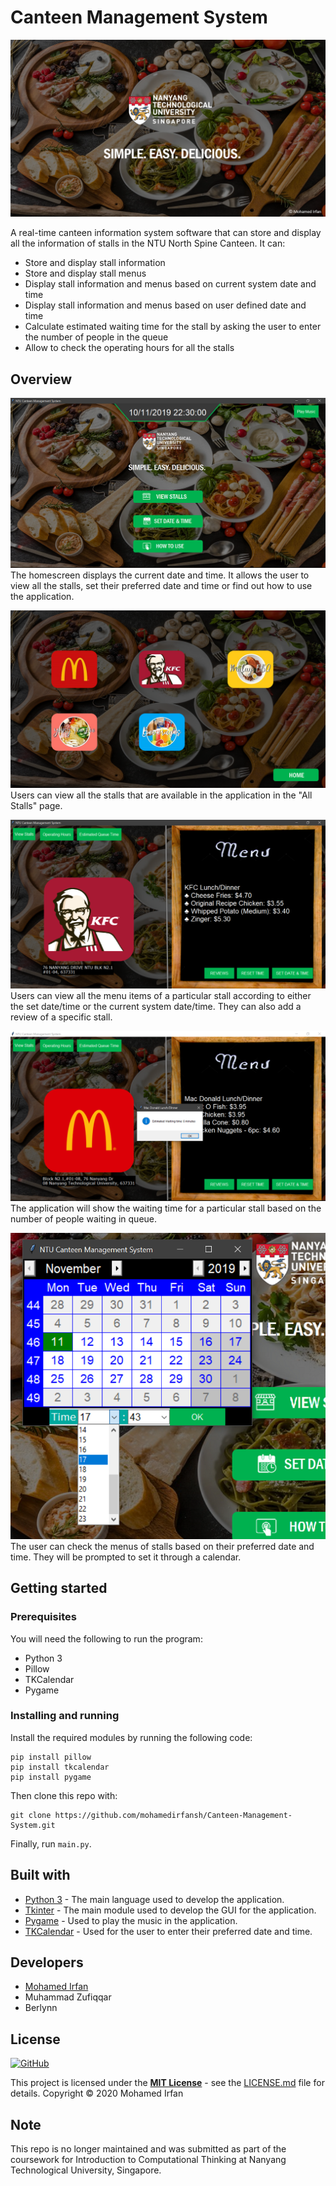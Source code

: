 # Canteen Management System

![Cover](images/cover.png)

A real-time canteen information system software that can store and display all the information of stalls in the NTU North Spine Canteen. It can:  
+ Store and display stall information
+ Store and display stall menus
+ Display stall information and menus based on current system date and time
+ Display stall information and menus based on user defined date and time
+ Calculate estimated waiting time for the stall by asking the user to enter the number of people in the queue
+ Allow to check the operating hours for all the stalls

## Overview

![Homescreen](images/home.png)
The homescreen displays the current date and time. It allows the user to view all the stalls, set their preferred date and time or find out how to use the application. 

![All stalls page](images/all_stalls.png)
Users can view all the stalls that are available in the application in the "All Stalls" page.

![KFC page](images/kfc_page.png)
Users can view all the menu items of a particular stall according to either the set date/time or the current system date/time. They can also add a review of a specific stall.

![Waiting Time](images/waiting_time.png)
The application will show the waiting time for a particular stall based on the number of people waiting in queue.

![Set date & time](images/set_datetime.png)
The user can check the menus of stalls based on their preferred date and time. They will be prompted to set it through a calendar.

## Getting started
### Prerequisites

You will need the following to run the program:
+ Python 3
+ Pillow
+ TKCalendar
+ Pygame

### Installing and running

Install the required modules by running the following code:
```
pip install pillow
pip install tkcalendar
pip install pygame
```
Then clone this repo with:
```
git clone https://github.com/mohamedirfansh/Canteen-Management-System.git
```
Finally, run ```main.py```.

## Built with

+ [Python 3](https://www.python.org/) - The main language used to develop the application.
+ [Tkinter](https://docs.python.org/3/library/tkinter.html) - The main module used to develop the GUI for the application.
+ [Pygame](https://www.pygame.org/docs/) - Used to play the music in the application.
+ [TKCalendar](https://pypi.org/project/tkcalendar/) - Used for the user to enter their preferred date and time.

## Developers

+ [Mohamed Irfan](https://github.com/mohamedirfansh)
+ Muhammad Zufiqqar
+ Berlynn

## License

[![GitHub](https://img.shields.io/github/license/mohamedirfansh/Canteen-Management-System)](https://github.com/mohamedirfansh/Canteen-Management-System/blob/master/LICENSE)

This project is licensed under the **[MIT License](http://opensource.org/licenses/mit-license.php)** - see the [LICENSE.md](LICENSE.md) file for details. Copyright © 2020 Mohamed Irfan

## Note

This repo is no longer maintained and was submitted as part of the coursework for Introduction to Computational Thinking at Nanyang Technological University, Singapore.